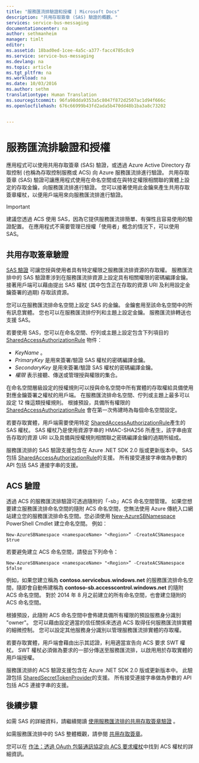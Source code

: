 ```yaml
---
title: "服務匯流排驗證和授權 | Microsoft Docs"
description: "共用存取簽章 (SAS) 驗證的概觀。"
services: service-bus-messaging
documentationcenter: na
author: sethmanheim
manager: timlt
editor: 
ms.assetid: 18bad0ed-1cee-4a5c-a377-facc4785c8c9
ms.service: service-bus-messaging
ms.devlang: na
ms.topic: article
ms.tgt_pltfrm: na
ms.workload: na
ms.date: 10/03/2016
ms.author: sethm
translationtype: Human Translation
ms.sourcegitcommit: 96fa98dda9353a5c8047f872d2507ac1d94f666c
ms.openlocfilehash: 676c66999b43fd2ada5b470dd48b1ba3a8c73202


---
```

# <a name="service-bus-authentication-and-authorization"></a>服務匯流排驗證和授權
應用程式可以使用共用存取簽章 (SAS) 驗證，或透過 Azure Active Directory 存取控制 (也稱為存取控制服務或 ACS) 向 Azure 服務匯流排進行驗證。 共用存取簽章 (SAS) 驗證可讓應用程式使用在命名空間或在與特定權限相關聯的實體上設定的存取金鑰，向服務匯流排進行驗證。 您可以接著使用此金鑰來產生共用存取簽章權杖，以便用戶端用來向服務匯流排進行驗證。

> [!IMPORTANT]
> 建議您透過 ACS 使用 SAS，因為它提供服務匯流排簡單、有彈性且容易使用的驗證配置。 在應用程式不需要管理已授權「使用者」概念的情況下，可以使用 SAS。 

## <a name="shared-access-signature-authentication"></a>共用存取簽章驗證
[SAS 驗證](service-bus-sas-overview.md) 可讓您授與使用者具有特定權限之服務匯流排資源的存取權。 服務匯流排中的 SAS 驗證牽涉到在服務匯流排資源上設定具有相關權限的密碼編譯金鑰。 接著用戶端可以藉由提出 SAS 權杖 (其中包含正在存取的資源 URI 及利用設定金鑰簽署的過期) 存取該資源。

您可以在服務匯流排命名空間上設定 SAS 的金鑰。 金鑰套用至該命名空間中的所有訊息實體。 您也可以在服務匯流排佇列和主題上設定金鑰。 服務匯流排轉送也支援 SAS。

若要使用 SAS，您可以在命名空間、佇列或主題上設定包含下列項目的 [SharedAccessAuthorizationRule](https://msdn.microsoft.com/library/azure/microsoft.servicebus.messaging.sharedaccessauthorizationrule.aspx) 物件：

* *KeyName* 。
* *PrimaryKey* 是用來簽署/驗證 SAS 權杖的密碼編譯金鑰。
* *SecondaryKey* 是用來簽署/驗證 SAS 權杖的密碼編譯金鑰。
* *權限* 表示接聽、傳送或管理授與權限的集合。

在命名空間層級設定的授權規則可以授與命名空間中所有實體的存取權給具備使用對應金鑰簽署之權杖的用戶端。 在服務匯流排命名空間、佇列或主題上最多可以設定 12 條這類授權規則。 根據預設，具備所有權限的 [SharedAccessAuthorizationRule](https://msdn.microsoft.com/library/azure/microsoft.servicebus.messaging.sharedaccessauthorizationrule.aspx) 會在第一次佈建時為每個命名空間設定。

若要存取實體，用戶端需要使用特定 [SharedAccessAuthorizationRule](https://msdn.microsoft.com/library/azure/microsoft.servicebus.messaging.sharedaccessauthorizationrule.aspx)產生的 SAS 權杖。 SAS 權杖乃是使用資源字串的 HMAC-SHA256 所產生，該字串由宣告存取的資源 URI 以及具備與授權規則相關聯之密碼編譯金鑰的過期所組成。

服務匯流排的 SAS 驗證支援包含在 Azure .NET SDK 2.0 版或更新版本中。 SAS 包括 [SharedAccessAuthorizationRule](https://msdn.microsoft.com/library/azure/microsoft.servicebus.messaging.sharedaccessauthorizationrule.aspx)的支援。 所有接受連接字串做為參數的 API 包括 SAS 連接字串的支援。

## <a name="acs-authentication"></a>ACS 驗證
透過 ACS 的服務匯流排驗證可透過隨附的「-sb」ACS 命名空間管理。 如果您想要建立服務匯流排命名空間的隨附 ACS 命名空間，您無法使用 Azure 傳統入口網站建立您的服務匯流排命名空間。您必須使用 [New-AzureSBNamespace](https://msdn.microsoft.com/library/azure/dn495165.aspx) PowerShell Cmdlet 建立命名空間。 例如：

```
New-AzureSBNamespace <namespaceName> "<Region>” -CreateACSNamespace $true
```

若要避免建立 ACS 命名空間，請發出下列命令：

```
New-AzureSBNamespace <namespaceName> "<Region>” -CreateACSNamespace $false
```

例如，如果您建立稱為 **contoso.servicebus.windows.net** 的服務匯流排命名空間，隨即會自動佈建稱為 **contoso-sb.accesscontrol.windows.net** 的隨附 ACS 命名空間。 對於 2014 年 8 月之前建立的所有命名空間，也會建立隨附的 ACS 命名空間。

根據預設，此隨附 ACS 命名空間中會佈建具備所有權限的預設服務身分識別 "owner"。 您可以藉由設定適當的信任關係來透過 ACS 取得任何服務匯流排實體的細微控制。 您可以設定其他服務身分識別以管理服務匯流排實體的存取權。

若要存取實體，用戶端會藉由出示其認證，利用適當宣告向 ACS 要求 SWT 權杖。 SWT 權杖必須做為要求的一部分傳送至服務匯流排，以啟用用於存取實體的用戶端授權。

服務匯流排的 ACS 驗證支援包含在 Azure .NET SDK 2.0 版或更新版本中。 此驗證包括 [SharedSecretTokenProvider](https://msdn.microsoft.com/library/azure/microsoft.servicebus.sharedsecrettokenprovider.aspx)的支援。 所有接受連接字串做為參數的 API 包括 ACS 連接字串的支援。

## <a name="next-steps"></a>後續步驟
如需 SAS 的詳細資料，請繼續閱讀 [使用服務匯流排的共用存取簽章驗證](service-bus-shared-access-signature-authentication.md) 。

如需服務匯流排中的 SAS 整體概觀，請參閱 [共用存取簽章](service-bus-sas-overview.md)。

您可以在 [作法：透過 OAuth 包裝通訊協定向 ACS 要求權杖](https://msdn.microsoft.com/library/hh674475.aspx)中找到 ACS 權杖的詳細資訊。




<!--HONumber=Nov16_HO3-->


